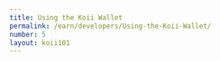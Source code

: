 ```yaml
---
title: Using the Koii Wallet
permalink: /earn/developers/Using-the-Koii-Wallet/
number: 5
layout: koii101
---
```

